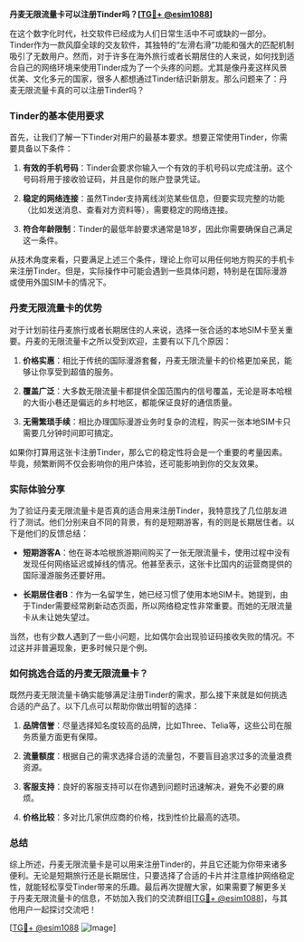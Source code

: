 **丹麦无限流量卡可以注册Tinder吗？[[TG💪+ @esim1088](https://t.me/s/esim1088)]**

在这个数字化时代，社交软件已经成为人们日常生活中不可或缺的一部分。Tinder作为一款风靡全球的交友软件，其独特的“左滑右滑”功能和强大的匹配机制吸引了无数用户。然而，对于许多在海外旅行或者长期居住的人来说，如何找到适合自己的网络环境来使用Tinder成为了一个头疼的问题。尤其是像丹麦这样风景优美、文化多元的国家，很多人都想通过Tinder结识新朋友。那么问题来了：丹麦无限流量卡真的可以注册Tinder吗？

### Tinder的基本使用要求

首先，让我们了解一下Tinder对用户的最基本要求。想要正常使用Tinder，你需要具备以下条件：

1. **有效的手机号码**：Tinder会要求你输入一个有效的手机号码以完成注册。这个号码将用于接收验证码，并且是你的账户登录凭证。
   
2. **稳定的网络连接**：虽然Tinder支持离线浏览某些信息，但要实现完整的功能（比如发送消息、查看对方资料等），需要稳定的网络连接。

3. **符合年龄限制**：Tinder的最低年龄要求通常是18岁，因此你需要确保自己满足这一条件。

从技术角度来看，只要满足上述三个条件，理论上你可以用任何地方购买的手机卡来注册Tinder。但是，实际操作中可能会遇到一些具体问题，特别是在国际漫游或使用外国SIM卡的情况下。

### 丹麦无限流量卡的优势

对于计划前往丹麦旅行或者长期居住的人来说，选择一张合适的本地SIM卡至关重要。丹麦的无限流量卡之所以受到欢迎，主要有以下几个原因：

1. **价格实惠**：相比于传统的国际漫游套餐，丹麦无限流量卡的价格更加亲民，能够让你享受到超值的服务。
   
2. **覆盖广泛**：大多数无限流量卡都提供全国范围内的信号覆盖，无论是哥本哈根的大街小巷还是偏远的乡村地区，都能保证良好的通信质量。

3. **无需繁琐手续**：相比办理国际漫游业务时复杂的流程，购买一张本地SIM卡只需要几分钟时间即可搞定。

如果你打算用这张卡注册Tinder，那么它的稳定性将会是一个重要的考量因素。毕竟，频繁断网不仅会影响你的用户体验，还可能影响到你的交友效果。

### 实际体验分享

为了验证丹麦无限流量卡是否真的适合用来注册Tinder，我特意找了几位朋友进行了测试。他们分别来自不同的背景，有的是短期游客，有的则是长期居住者。以下是他们的反馈总结：

- **短期游客A**：他在哥本哈根旅游期间购买了一张无限流量卡，使用过程中没有发现任何网络延迟或掉线的情况。他甚至表示，这张卡比国内的运营商提供的国际漫游服务还要好用。

- **长期居住者B**：作为一名留学生，她已经习惯了使用本地SIM卡。她提到，由于Tinder需要经常刷新动态页面，所以网络稳定性非常重要。而她的无限流量卡从未让她失望过。

当然，也有少数人遇到了一些小问题，比如偶尔会出现验证码接收失败的情况。不过这并非普遍现象，更多时候只是个例。

### 如何挑选合适的丹麦无限流量卡？

既然丹麦无限流量卡确实能够满足注册Tinder的需求，那么接下来就是如何挑选合适的产品了。以下几点可以帮助你做出明智的选择：

1. **品牌信誉**：尽量选择知名度较高的品牌，比如Three、Telia等，这些公司在服务质量方面更有保障。
   
2. **流量额度**：根据自己的需求选择合适的流量包，不要盲目追求过多的流量浪费资源。
   
3. **客服支持**：良好的客服支持可以在你遇到问题时迅速解决，避免不必要的麻烦。

4. **价格比较**：多对比几家供应商的价格，找到性价比最高的选项。

### 总结

综上所述，丹麦无限流量卡是可以用来注册Tinder的，并且它还能为你带来诸多便利。无论是短期旅行还是长期居住，只要选择了合适的卡片并注意维护网络稳定性，就能轻松享受Tinder带来的乐趣。最后再次提醒大家，如果需要了解更多关于丹麦无限流量卡的信息，不妨加入我们的交流群组[[TG💪+ @esim1088](https://t.me/s/esim1088)]，与其他用户一起探讨交流吧！

[[TG💪+ @esim1088](https://t.me/s/esim1088) ![Image](https://i.postimg.cc/4NQfJmqS/Snipaste-2025-05-13-00-14-12.png)]
